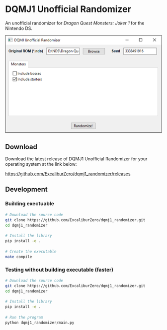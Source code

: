 # DQMJ1 Unofficial Randomizer
An unofficial randomizer for *Dragon Quest Monsters: Joker 1* for the Nintendo DS.

![Screenshot of the randomizer GUI](img/screenshot.png)

## Download
Download the latest release of DQMJ1 Unofficial Randomizer for your operating system at the link below:

https://github.com/ExcaliburZero/dqmj1_randomizer/releases

## Development
### Building exectuable
```bash
# Download the source code
git clone https://github.com/ExcaliburZero/dqmj1_randomizer.git
cd dqmj1_randomizer

# Install the library
pip install -e .

# Create the executable
make compile
```

### Testing without building executable (faster)
```bash
# Download the source code
git clone https://github.com/ExcaliburZero/dqmj1_randomizer.git
cd dqmj1_randomizer

# Install the library
pip install -e .

# Run the program
python dqmj1_randomizer/main.py
```